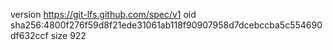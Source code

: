 version https://git-lfs.github.com/spec/v1
oid sha256:4800f276f59d8f21ede31061ab118f90907958d7dcebccba5c554690df632ccf
size 922
